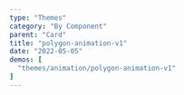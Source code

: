 ```yaml
---
type: "Themes"
category: "By Component"
parent: "Card"
title: "polygon-animation-v1"
date: "2022-05-05"
demos: [
  "themes/animation/polygon-animation-v1"
]
---
```

